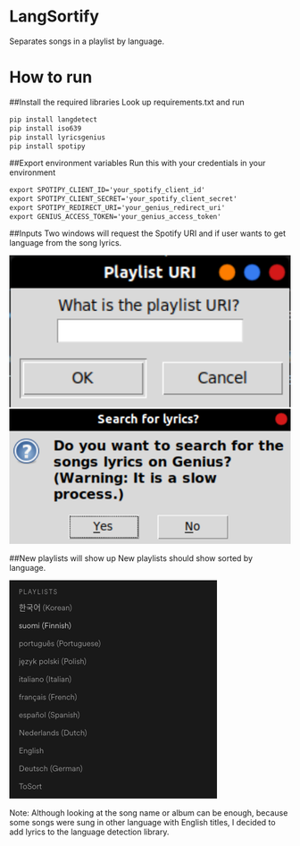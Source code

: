 # LangSortify
Separates songs in a playlist by language.

# How to run
##Install the required libraries
Look up requirements.txt and run
```
pip install langdetect
pip install iso639
pip install lyricsgenius
pip install spotipy
```

##Export environment variables
Run this with your credentials in your environment
```
export SPOTIPY_CLIENT_ID='your_spotify_client_id'
export SPOTIPY_CLIENT_SECRET='your_spotify_client_secret'
export SPOTIPY_REDIRECT_URI='your_genius_redirect_uri'
export GENIUS_ACCESS_TOKEN='your_genius_access_token'
```
##Inputs
Two windows will request the Spotify URI and if user wants to get language from the song lyrics.

<img src="/screenshots/spotify_uri.png" alt="Spotify URI window." width="750"/>

<img src="/screenshots/genius_window.png" alt="Genius search window." width="750"/>

##New playlists will show up
New playlists should show sorted by language.

![Sorted playlists.](/screenshots/sorted_playlists.png?raw=true)


Note: Although looking at the song name or album can be enough, because some songs were sung in other language with English titles, I decided to add lyrics to the language detection library.
